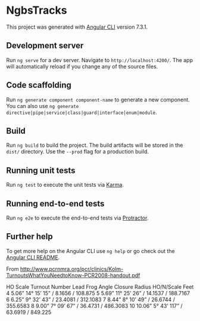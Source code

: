 # NgbsTracks

This project was generated with [Angular CLI](https://github.com/angular/angular-cli) version 7.3.1.

## Development server

Run `ng serve` for a dev server. Navigate to `http://localhost:4200/`. The app will automatically reload if you change any of the source files.

## Code scaffolding

Run `ng generate component component-name` to generate a new component. You can also use `ng generate directive|pipe|service|class|guard|interface|enum|module`.

## Build

Run `ng build` to build the project. The build artifacts will be stored in the `dist/` directory. Use the `--prod` flag for a production build.

## Running unit tests

Run `ng test` to execute the unit tests via [Karma](https://karma-runner.github.io).

## Running end-to-end tests

Run `ng e2e` to execute the end-to-end tests via [Protractor](http://www.protractortest.org/).

## Further help

To get more help on the Angular CLI use `ng help` or go check out the [Angular CLI README](https://github.com/angular/angular-cli/blob/master/README.md).


From http://www.pcrnmra.org/pcr/clinics/Kolm-TurnoutsWhatYouNeedtoKnow-PCR2008-handout.pdf

HO Scale
Turnout Number Lead Frog Angle Closure Radius HO/N/Scale Feet
4 5.06” 14° 15’ 15” / 8.1656 / 108.875
5 5.69” 11° 25’ 26” / 14.1537 / 188.7167
6 6.25” 9° 32’ 43” / 23.4081 / 312.1083
7 8.44” 8° 10’ 49” / 26.6744 / 355.6583
8 9.00” 7° 09’ 67” / 36.4731 / 486.3083
10 10.06” 5° 43’ 117” / 63.6919 / 849.225